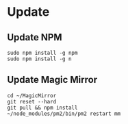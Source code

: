 # Update
## Update NPM
```
sudo npm install -g npm
sudo npm install -g n
```
## Update Magic Mirror
```
cd ~/MagicMirror
git reset --hard
git pull && npm install
~/node_modules/pm2/bin/pm2 restart mm
```
